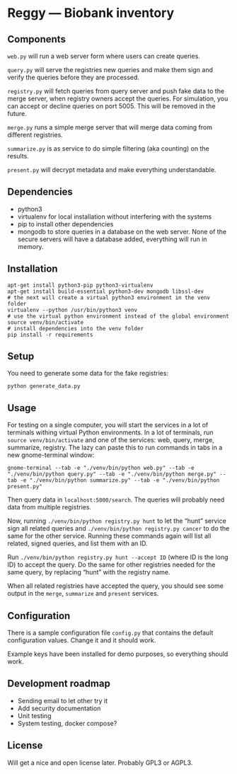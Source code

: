 Reggy — Biobank inventory
=========================

Components
----------

``web.py`` will run a web server form where users can create queries.

``query.py`` will serve the registries new queries and make them sign and
verify the queries before they are processed.

``registry.py`` will fetch queries from query server and push fake data to
the merge server, when registry owners accept the queries. For simulation, you
can accept or decline queries on port 5005. This will be removed in the future.

``merge.py`` runs a simple merge server that will merge data coming from
different registries.

``summarize.py`` is as service to do simple filtering (aka counting) on the
results.

``present.py`` will decrypt metadata and make everything understandable.

Dependencies
------------

* python3
* virtualenv for local installation without interfering with the systems
* pip to install other dependencies
* mongodb to store queries in a database on the web server. None of the secure
  servers will have a database added, everything will run in memory.

Installation
------------

    apt-get install python3-pip python3-virtualenv
    apt-get install build-essential python3-dev mongodb libssl-dev
    # the next will create a virtual python3 environment in the venv folder
    virtualenv --python /usr/bin/python3 venv
    # use the virtual python environment instead of the global environment
    source venv/bin/activate
    # install dependencies into the venv folder
    pip install -r requirements


Setup
-----

You need to generate some data for the fake registries:

    python generate_data.py

Usage
-----

For testing on a single computer, you will start the services in a lot of
terminals withing virtual Python environments. In a lot of terminals, run
``source venv/bin/activate`` and one of the services: web, query, merge,
summarize, registry. The lazy can paste this to run commands in tabs in a new
gnome-terminal window:

    gnome-terminal --tab -e "./venv/bin/python web.py" --tab -e "./venv/bin/python query.py" --tab -e "./venv/bin/python merge.py" --tab -e "./venv/bin/python summarize.py" --tab -e "./venv/bin/python present.py"

Then query data in ``localhost:5000/search``. The queries will probably need
data from multiple registries.

Now, running ``./venv/bin/python registry.py hunt`` to let the “hunt” service
sign all related queries and ``./venv/bin/python registry.py cancer`` to do the
same for the other service. Running these commands again will list all related,
signed queries, and list them with an ID.

Run ``./venv/bin/python registry.py hunt --accept ID`` (where ID is the long
ID) to accept the query. Do the same for other registries needed for the same
query, by replacing “hunt” with the registry name.

When all related registries have accepted the query, you should see some output
in the ``merge``, ``summarize`` and ``present`` services.

Configuration
-------------

There is a sample configuration file ``config.py`` that contains the
default configuration values. Change it and it should work.

Example keys have been installed for demo purposes, so everything should work.

Development roadmap
-------------------

* Sending email to let other try it
* Add security documentation
* Unit testing
* System testing, docker compose?

License
-------

Will get a nice and open license later. Probably GPL3 or AGPL3.
